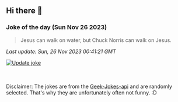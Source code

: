 ## Hi there 👋

### Joke of the day (Sun Nov 26 2023)
<!-- joke -->
>Jesus can walk on water, but Chuck Norris can walk on Jesus.
<!-- /joke -->

*Last update: Sun, 26 Nov 2023 00:41:21 GMT*

[![Update joke](https://github.com/nclskfm/nclskfm/actions/workflows/joke.yml/badge.svg)](https://github.com/nclskfm/nclskfm/actions/workflows/joke.yml)

<br><br>
Disclaimer: The jokes are from the [Geek-Jokes-api](https://github.com/sameerkumar18/geek-joke-api) and are randomly selected. That's why they are unfortunately often not funny. :D
